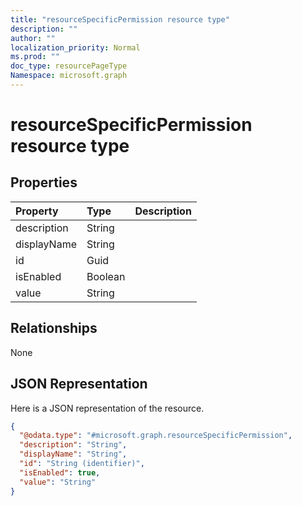 ```yaml
---
title: "resourceSpecificPermission resource type"
description: ""
author: ""
localization_priority: Normal
ms.prod: ""
doc_type: resourcePageType
Namespace: microsoft.graph
---
```



# resourceSpecificPermission resource type



## Properties
|Property|Type|Description|
|:---|:---|:---|
|description|String||
|displayName|String||
|id|Guid||
|isEnabled|Boolean||
|value|String||

## Relationships
None

## JSON Representation
Here is a JSON representation of the resource.
<!-- {
  "blockType": "resource",
  "@odata.type": "microsoft.graph.resourceSpecificPermission"
}
-->
``` json
{
  "@odata.type": "#microsoft.graph.resourceSpecificPermission",
  "description": "String",
  "displayName": "String",
  "id": "String (identifier)",
  "isEnabled": true,
  "value": "String"
}
```


